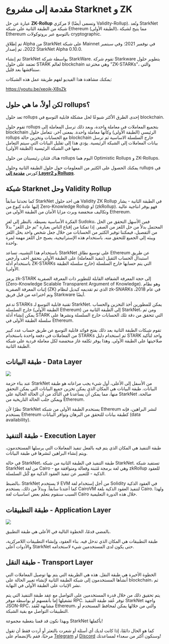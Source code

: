 # مقدمة إلى مشروع Starknet و ZK

عبارة عن حل **ZK-Rollup** لا مركزي (وتسمى أيضًا Validity-Rollup). وتُعد StarkNet شبكة من الطبقة الثانية على شبكة Ethereum (الطبقة الأولى)، مما يتيح لشبكة Ethereum بالتوسع عبر بروتوكولات cryptographic.

تم إطلاق Alpha من StarkNet على شبكة Mainnet في نوفمبر 2021؛ وفي سبتمبر 2022، تم إصدار StarkNet Alpha 0.10.0.

تم إنشاء StarkNet بواسطة شركة StarkWare. تقوم شركة Starkware بتطوير حلول تعتمد على حلول STARK لعالم blockchain وهي مخترعة "ZK-STARKs"، والتي سنناقشها بعد قليل.

يمكنك مشاهدة هذا الفيديو لفهم طريقة عمل هذه الشبكات:

https://youtu.be/xeojk-X8sZk

## لكن أولاً، ما هي حلول rollups؟

تعد حلول rollups إحدى الطرق الأكثر شيوعًا لحل مشكلة قابلية التوسع في blockchain.

تقوم حلول rollups بتجميع المعاملات في معاملة واحدة، وبعد ذلك ترسل المعاملة إلى blockchain الرئيسي (الطبقة الأولى) وكأنها معاملة واحدة. بمعنى آخر، تتعامل حلول rollups مع الحسابات وتخزين حالة blockchain خارج السلسلة الاساسية ثم ترسل بيانات المعاملات إلى الشبكة الرئيسية. يؤدي هذا إلى تقليل البيانات التي سيتم التعامل معها في الشبكة الرئيسية (الطبقة الأولى).

هناك فئتان رئيسيتان من حلول rollups اليوم هما Optimistic Rollups و ZK-Rollups.

يمكنك الحصول على الكثير من المعلومات حول حلول الطبقة الثانية وحلول rullups في كورس <a href="/courses/60860506-8430-4691-8dbe-c9524ff969ea/lessons" target="_blank">**مقدمة إلى Layer2 و Rollups**</a>.

## شبكة Starknet وحل Validity Rollup

كما تحدثنا سابقاً StarkNet هي احد حلول Validity ZK Rollup في الطبقة الثانية - يشار إليها عادة كنوع من Zero-Knowledge Rollup او (zkRollup). فهو يوفر انتاجية عالية وتكاليف منخفضة ويرث مزايا الأمان من الطبقة الأولى من Ethereum.

الفكرة الأساسية بسيطة. بالنظر إلى لغز Sudoku، فمن الأسهل التحقق من الحل المحتمل بدلاً من حل اللغز من الصفر. إذا تمكنا من إقناع الناس بعبارة "تم حل اللغز" بدلاً من التفصيل، فيمكننا توفير الكثير من الحسابات من خلال جعل شخص واحد يحل اللغز ويبثه إلى الجميع للتحقق منه. باستخدام هذه الإستراتيجية، يصبح حل اللغز مهمة لمرة واحدة.

باستخدام هذا التشبيه، تساعد StarkNet على توسيع نطاق Ethereum عن طريق استبدال الحساب الثقيل (تنفيذ المعاملة) على الطبقة الأولى بتحقق أخف وأرخص باستخدام أدلة ZK-STARKs التي يتم حسابها خارج السلسلة (خارج سلسلة الطبقة الأولى).

يرمز zk-STARK إلى حجة المعرفة الشفافة القابلة للتطوير ذات المعرفة الصفرية (Zero-Knowledge Scalable Transparent Argument of Knowledge). وهو نظام إثبات المعرفة الصفرية (ZK) الذي تم تقديمه كبديل لنظام zk-SNARKs في عام 2018، وتم اختراعه من قبل فريق Starkware أيضًا.

تدعم STARKs تقنية قابلية التوسع لـ StarkNet. يمكن للمطورين أخذ التخزين والحساب خارج السلسلة (الطبقة الأولى Ethereum) إلى الطبقة الثانية من StarkNet، ومن ثم يمكن إنشاء أدلة STARK التي تتحقق من دقة تلك الحسابات خارج السلسلة ونشرها على سلسلة الطبقة الأولى في  Ethereum.

تقوم شبكات الطبقة الثانية بعد ذلك بفتح فوائد قابلية التوسع عن طريق حساب عدد كبير من المعاملات في دفعة واحدة باستخدام STARKs ثم استخدام دليل STARK واحد لتأكيد صلاحيتها على الطبقة الأولى. وهذا يوفر تكلفة غاز منخفضة لكل معاملة فردية على شبكة الطبقة الثانية.

## طبقة البيانات - Data Layer

<img src="https://web3arabs.com/courses/starknet/data-layer.png"/>

عند بناء حزمة StarkNet من الأسفل إلى الأعلى، أول شيء يجب مراعاته هو طبقة البيانات. طبقة البيانات هي المكان الذي يمكن تخزين جميع البيانات التي يمكن التحقق منها، مما يمكن أن يساعدنا في التأكد من أن الحالة الحالية على StarkNet صالحة، ويمكن جلب الحالة التاريخية من Ethereum.

نظرًا لأن StarkNet يستخدم الطبقة الأولى من شبكة Ethereum لنشر البراهين، فإنه يستخدم Ethereum كطبقة بيانات للتحقق من البرهان وتوافر البيانات (data availability).

## طبقة التنفيذ - Execution Layer

طبقة التنفيذ هي المكان الذي يتم فيه بالفعل تنفيذ المعاملات التي يرسلها المستخدمون، ويتم إنشاء البراهين لنشرها في طبقة البيانات.

في حالة StarkNet، طبقة التنفيذ في الطبقة الثانية من شبكة StarkNet. تستفيد شبكة StarkNet من لغة Cairo - وهي لغة برمجة مُثبتة وفعالة ومتوافقة مع zkRollup للعقود الذكية - للتعبير عن تنفيذ العقود الذكية مع كُتل السلسلة.

بالضبط، StarkNet لا يستخدم EVM من أجل إستخدام لغة Solidity في العقود الذكية كما أعتدنا سابقاً. وبدلاً من ذلك، يستخدم CairoVM لتنفيذ العقود الذكية بلغة Cairo. ولهذا السبب سنقوم بتعلم بعض اساسيات لغة Cairo خلال هذه الدورة التعليمية.

## طبقة التطبيقات - Application Layer

<img src="https://web3arabs.com/courses/starknet/application-layer.png"/>

بالمضي قدمًا، الخطوة التالية في الأعلى هي طبقة التطبيق.

طبقة التطبيقات هي المكان الذي تدخل فيه. بناء العقود، وإنشاء التطبيقات اللامركزية، والأدوات أعلى StarkNet حتى يكون لدى المستخدمين شيء لاستخدامه.

## طبقة النقل - Transport Layer

الخطوة الأخيرة هي طبقة النقل. هذه هي الطريقة التي يتم بها توصيل المعاملات التي أنشأها المستخدمون إلى شبكة الطبقة الثانية لإنشاء تغيير الحالة على blockchain، ثم نشر الإثبات على الطبقة الأولى في النهاية.

يتم تحقيق ذلك من خلال قدرة المستخدمين على التواصل مع عقد طبقة التنفيذ التي يتم تشغيلها إما بأنفسهم أو بواسطة موفر RPC. توفر عُقد طبقة التنفيذ StarkNet واجهة JSON-RPC، مشابهة لعُقد Ethereum، والتي من خلالها يمكن لمحافظ المستخدم أو التطبيقات التواصل مع بقية الشبكة.

وبهذا نكون قد قمنا بتغطية مجموعة StarkNet بأكملها!

كما هو الحال دائمًا، إذا كانت لديك أي أسئلة أو شعرت بالتعثر أو أردت فقط أن تقول مرحبًا، فقم بالإنضمام على <a href="https://t.me/Web3ArabsDAO" target="_blank">Telegram</a> او <a href="https://discord.gg/ykgUvqMc4Q" target="_blank">Discord</a> وسنكون أكثر من سعداء لمساعدتك!
